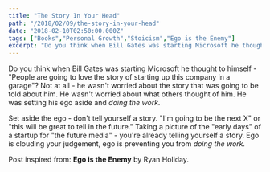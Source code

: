 ```yaml
---
title: "The Story In Your Head"
path: "/2018/02/09/the-story-in-your-head"
date: "2018-02-10T02:50:00.000Z"
tags: ["Books","Personal Growth","Stoicism","Ego is the Enemy"]
excerpt: "Do you think when Bill Gates was starting Microsoft he thought to himself - 'People are going to love the story of starting up this company in a garage"? Not at all - he wasn't worried about the story..."
---
```


Do you think when Bill Gates was starting Microsoft he thought to himself - "People are going to love the story of starting up this company in a garage"? Not at all - he wasn't worried about the story that was going to be told about him. He wasn't worried about what others thought of him. He was setting his ego aside and *doing the work.*

Set aside the ego - don't tell yourself a story. "I'm going to be the next X" or "this will be great to tell in the future." Taking a picture of the "early days" of a startup for "the future media" - you're already telling yourself a story. Ego is clouding your judgement, ego is preventing you from *doing the work.*

Post inspired from: **Ego is the Enemy** by Ryan Holiday.
